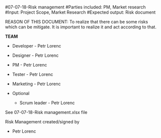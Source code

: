   #07-07-18-Risk management
  #Parties included: PM, Market research
  #Input: Project Scope, Market Research
  #Expected output: Risk document

REASON OF THIS DOCUMENT: To realize that there can be some risks which can be mitigate. It is important to realize it and act according to that.

**TEAM**

  * Developer - Petr Lorenc
  * Designer - Petr Lorenc
  * PM - Petr Lorenc
  * Tester - Petr Lorenc
  * Marketing - Petr Lorenc

  * Optional
    * Scrum leader - Petr Lorenc

See 07-07-18-Risk management.xlsx file

Risk Management created/signed by

 * Petr Lorenc



